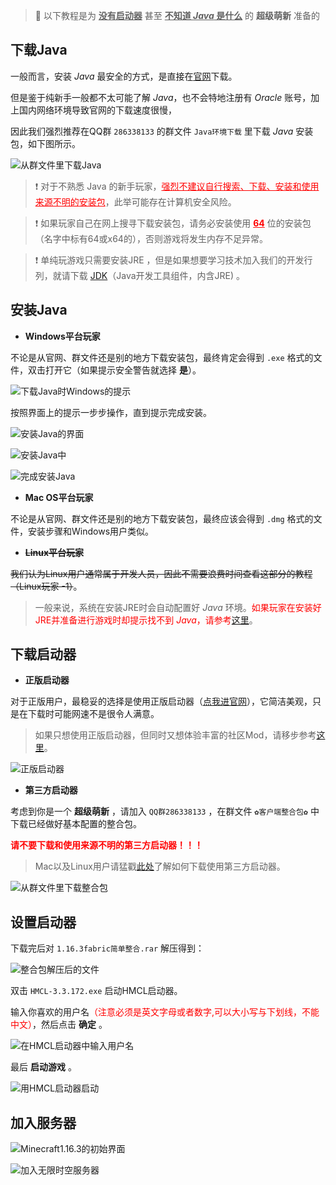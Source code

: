 > 📘 以下教程是为 **<u>没有启动器</u>** 甚至 **<u>不知道 *Java* 是什么</u>** 的 **超级萌新** 准备的

## 下载Java

一般而言，安装 *Java* 最安全的方式，是直接在<u>[官网](https://www.oracle.com/java/technologies/javase-jre8-downloads.html)</u>下载。

但是鉴于纯新手一般都不太可能了解 *Java*，也不会特地注册有 *Oracle* 账号，加上国内网络环境导致官网的下载速度很慢，

因此我们强烈推荐在QQ群 `286338133` 的群文件 `Java环境下载` 里下载 *Java* 安装包，如下图所示。

![从群文件里下载Java](pics/java0.png)

> ❗ 对于不熟悉 Java 的新手玩家，<font color=red><u>强烈不建议自行搜索、下载、安装和使用来源不明的<font color=red>安装包</font></u></font>，此举可能存在计算机安全风险。

> ❗ 如果玩家自己在网上搜寻下载安装包，请务必安装使用 **<font color=red><u>64</u></font>** 位的安装包（名字中标有64或x64的），否则游戏将发生内存不足异常。

> ❗ 单纯玩游戏只需要安装JRE ，但是如果想要学习技术加入我们的开发行列，就请下载 [JDK](https://www.oracle.com/cn/java/technologies/javase/javase-jdk8-downloads.html)（Java开发工具组件，内含JRE) 。

## 安装Java

+ **Windows平台玩家**

不论是从官网、群文件还是别的地方下载安装包，最终肯定会得到 `.exe` 格式的文件，双击打开它（如果提示安全警告就选择 **是**）。

![下载Java时Windows的提示](pics/java1.png)

按照界面上的提示一步步操作，直到提示完成安装。

![安装Java的界面](pics/java2.png)

![安装Java中](pics/java3.png)

![完成安装Java](pics/java4.png)

+ **Mac OS平台玩家**

不论是从官网、群文件还是别的地方下载安装包，最终应该会得到 `.dmg` 格式的文件，安装步骤和Windows用户类似。

+ ~~**Linux平台玩家**~~

~~我们认为Linux用户通常属于开发人员，因此不需要浪费时间查看这部分的教程（Linux玩家 -1）~~。

> 一般来说，系统在安装JRE时会自动配置好 *Java* 环境。<font color=red>如果玩家在安装好JRE并准备进行游戏时却提示找不到 *Java*，请参考[这里](reference/javaconfig.md)</font>。

## 下载启动器

+ **正版启动器**

对于正版用户，最稳妥的选择是使用正版启动器（[点我进官网](https://www.minecraft.net/zh-hans/download)），它简洁美观，只是在下载时可能网速不是很令人满意。

> 如果只想使用正版启动器，但同时又想体验丰富的社区Mod，请移步参考[这里](https://www.bilibili.com/read/cv6120888/)。

![正版启动器](pics/zbqdq.png)

+ **第三方启动器**

考虑到你是一个 **超级萌新** ，请加入 `QQ群286338133` ，在群文件 `✿客户端整合包✿` 中下载已经做好基本配置的整合包。

**<font color=red>请不要下载和使用来源不明的第三方启动器！！！</font>**

> Mac以及Linux用户请猛戳[此处](reference/linuxmac.md)了解如何下载使用第三方启动器。

![从群文件里下载整合包](pics/zhenghebao.png)

## 设置启动器

下载完后对 `1.16.3fabric简单整合.rar` 解压得到：

![整合包解压后的文件](pics/hmcl.png)

双击 `HMCL-3.3.172.exe` 启动HMCL启动器。

输入你喜欢的用户名<font color=red>（注意必须是英文字母或者数字,可以大小写与下划线，不能中文）</font>，然后点击 **确定** 。

![在HMCL启动器中输入用户名](pics/hmcl1.png)

最后 **启动游戏** 。

![用HMCL启动器启动](pics/hmcl2.png)

## 加入服务器

![Minecraft1.16.3的初始界面](pics/hmcl3.png)

![加入无限时空服务器](pics/hmcl4.png)